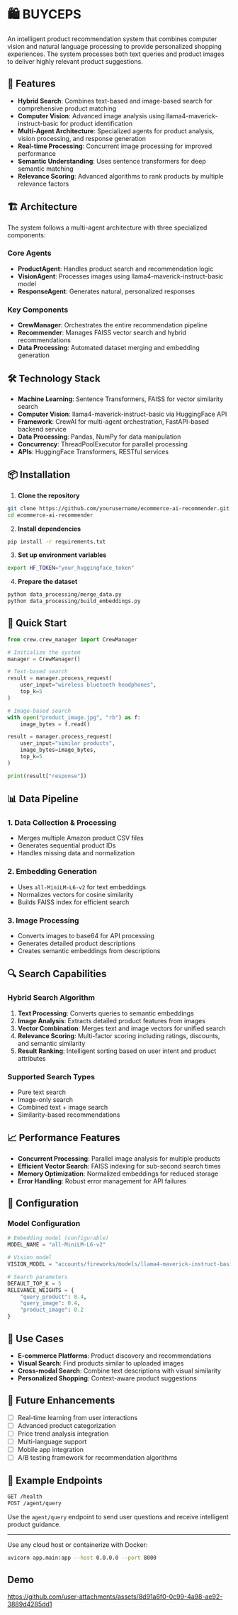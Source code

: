 

# 🛍️ BUYCEPS

An intelligent product recommendation system that combines computer vision and natural language processing to provide personalized shopping experiences. The system processes both text queries and product images to deliver highly relevant product suggestions.

## 🚀 Features

- **Hybrid Search**: Combines text-based and image-based search for comprehensive product matching
- **Computer Vision**: Advanced image analysis using llama4-maverick-instruct-basic for product identification
- **Multi-Agent Architecture**: Specialized agents for product analysis, vision processing, and response generation
- **Real-time Processing**: Concurrent image processing for improved performance
- **Semantic Understanding**: Uses sentence transformers for deep semantic matching
- **Relevance Scoring**: Advanced algorithms to rank products by multiple relevance factors

## 🏗️ Architecture

The system follows a multi-agent architecture with three specialized components:

### Core Agents
- **ProductAgent**: Handles product search and recommendation logic
- **VisionAgent**: Processes images using llama4-maverick-instruct-basic model
- **ResponseAgent**: Generates natural, personalized responses

### Key Components
- **CrewManager**: Orchestrates the entire recommendation pipeline
- **Recommender**: Manages FAISS vector search and hybrid recommendations
- **Data Processing**: Automated dataset merging and embedding generation

## 🛠️ Technology Stack

- **Machine Learning**: Sentence Transformers, FAISS for vector similarity search
- **Computer Vision**: llama4-maverick-instruct-basic via HuggingFace API
- **Framework**: CrewAI for multi-agent orchestration, FastAPI-based backend service
- **Data Processing**: Pandas, NumPy for data manipulation
- **Concurrency**: ThreadPoolExecutor for parallel processing
- **APIs**: HuggingFace Transformers, RESTful services

## 📦 Installation

1. **Clone the repository**
```bash
git clone https://github.com/yourusername/ecommerce-ai-recommender.git
cd ecommerce-ai-recommender
```

2. **Install dependencies**
```bash
pip install -r requirements.txt
```

3. **Set up environment variables**
```bash
export HF_TOKEN="your_huggingface_token"
```

4. **Prepare the dataset**
```bash
python data_processing/merge_data.py
python data_processing/build_embeddings.py
```

## 🚀 Quick Start

```python
from crew.crew_manager import CrewManager

# Initialize the system
manager = CrewManager()

# Text-based search
result = manager.process_request(
    user_input="wireless bluetooth headphones",
    top_k=5
)

# Image-based search
with open("product_image.jpg", "rb") as f:
    image_bytes = f.read()

result = manager.process_request(
    user_input="similar products",
    image_bytes=image_bytes,
    top_k=5
)

print(result["response"])
```

## 📊 Data Pipeline

### 1. Data Collection & Processing
- Merges multiple Amazon product CSV files
- Generates sequential product IDs
- Handles missing data and normalization

### 2. Embedding Generation
- Uses `all-MiniLM-L6-v2` for text embeddings
- Normalizes vectors for cosine similarity
- Builds FAISS index for efficient search

### 3. Image Processing
- Converts images to base64 for API processing
- Generates detailed product descriptions
- Creates semantic embeddings from descriptions

## 🔍 Search Capabilities

### Hybrid Search Algorithm
1. **Text Processing**: Converts queries to semantic embeddings
2. **Image Analysis**: Extracts detailed product features from images
3. **Vector Combination**: Merges text and image vectors for unified search
4. **Relevance Scoring**: Multi-factor scoring including ratings, discounts, and semantic similarity
5. **Result Ranking**: Intelligent sorting based on user intent and product attributes

### Supported Search Types
- Pure text search
- Image-only search
- Combined text + image search
- Similarity-based recommendations

## 📈 Performance Features

- **Concurrent Processing**: Parallel image analysis for multiple products
- **Efficient Vector Search**: FAISS indexing for sub-second search times
- **Memory Optimization**: Normalized embeddings for reduced storage
- **Error Handling**: Robust error management for API failures

## 🔧 Configuration

### Model Configuration
```python
# Embedding model (configurable)
MODEL_NAME = "all-MiniLM-L6-v2"

# Vision model
VISION_MODEL = "accounts/fireworks/models/llama4-maverick-instruct-basic"

# Search parameters
DEFAULT_TOP_K = 5
RELEVANCE_WEIGHTS = {
    "query_product": 0.4,
    "query_image": 0.4,
    "product_image": 0.2
}
```


## 🎯 Use Cases

- **E-commerce Platforms**: Product discovery and recommendations
- **Visual Search**: Find products similar to uploaded images
- **Cross-modal Search**: Combine text descriptions with visual similarity
- **Personalized Shopping**: Context-aware product suggestions

## 🚀 Future Enhancements

- [ ] Real-time learning from user interactions
- [ ] Advanced product categorization
- [ ] Price trend analysis integration
- [ ] Multi-language support
- [ ] Mobile app integration
- [ ] A/B testing framework for recommendation algorithms

 ## 🧪 Example Endpoints 
```bash 
GET /health 
POST /agent/query 
```
Use the `agent/query` endpoint to send user questions and receive intelligent product guidance. 

--- 

Use any cloud host or containerize with Docker: 
```bash 
uvicorn app.main:app --host 0.0.0.0 --port 8000 
```
## Demo
https://github.com/user-attachments/assets/8d91a6f0-0c99-4a98-ae92-3889d4285dd1

